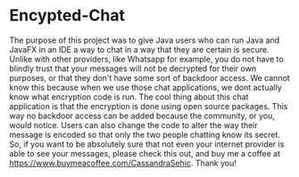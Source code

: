 # Encypted-Chat
The purpose of this project was to give Java users who can run Java and JavaFX in an IDE a way to chat in a way that they are certain is secure. Unlike with other providers, like Whatsapp for example, you do not have to blindly trust that your messages will not be decrypted for their own purposes, or that they don't have some sort of backdoor access. We cannot know this because when we use those chat applications, we dont actually know what encryption code is run. The cool thing about this chat application is that the encryption is done using open source packages. This way no backdoor access can be added because the community, or you, would notice. Users can also change the code to alter the way their message is encoded so that only the two people chatting know its secret. So, if you want to be absolutely sure that not even your internet provider is able to see your messages, please check this out, and buy me a coffee at https://www.buymeacoffee.com/CassandraSehic. Thank you!
